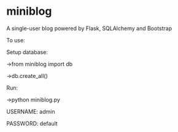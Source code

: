 miniblog
========

A single-user blog powered by Flask, SQLAlchemy and Bootstrap

To use:

Setup database:

->from miniblog import db

->db.create_all()

Run:

->python miniblog.py

USERNAME: admin

PASSWORD: default
